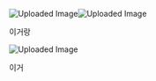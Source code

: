 ![Uploaded Image](https://gamzatech-bucket.s3.ap-northeast-2.amazonaws.com/post-images/52/f6805809-d31c-4472-9b0d-e0747f2d5553_image.png)![Uploaded Image](https://gamzatech-bucket.s3.ap-northeast-2.amazonaws.com/post-images/52/44357a31-b243-429d-a319-13c8f5b915e4_image.png)

이거랑

![Uploaded Image](https://gamzatech-bucket.s3.ap-northeast-2.amazonaws.com/post-images/52/013acb09-c208-4196-a6d3-2f262a6d24bb_image.png)

이거